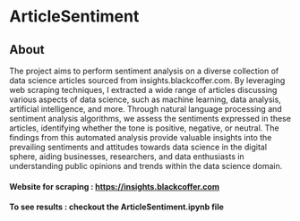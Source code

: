 # ArticleSentiment

## About 
The project aims to perform sentiment analysis on a diverse collection of data science articles sourced from insights.blackcoffer.com. By leveraging web scraping techniques, I extracted a wide range of articles discussing various aspects of data science, such as machine learning, data analysis, artificial intelligence, and more. Through natural language processing and sentiment analysis algorithms, we assess the sentiments expressed in these articles, identifying whether the tone is positive, negative, or neutral. The findings from this automated analysis provide valuable insights into the prevailing sentiments and attitudes towards data science in the digital sphere, aiding businesses, researchers, and data enthusiasts in understanding public opinions and trends within the data science domain.

#### Website for scraping : https://insights.blackcoffer.com
#### To see results :  checkout the ArticleSentiment.ipynb file 
